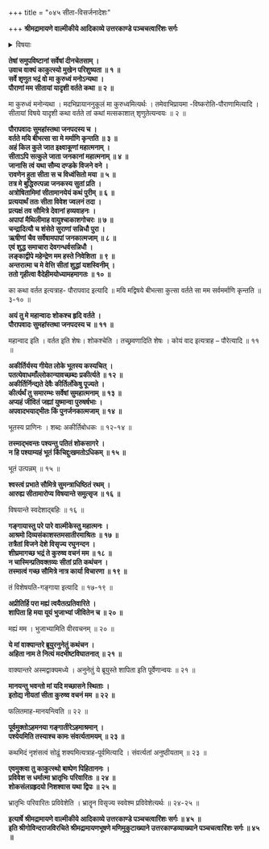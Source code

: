 +++
title = "०४५ सीता-विसर्जनादेशः"

+++
**श्रीमद्रामायणे वाल्मीकीये आदिकाव्ये उत्तरकाण्डे पञ्चचत्वारिंशः सर्गः**

<details><summary>विषयाः</summary>

रामेण भ्रातृषु सीता-विषयक-लोकापवाद-निवेदनेन  
लक्ष्मणं प्रति  
स्वं प्रति सीतायाः स्वस्य मुन्य्-आश्रम-नयन-प्रार्थना-निवेदन-पूर्वकं  
परेद्युः प्रभाते गङ्गा-तीर-स्थ--वाल्मीक्य्-आश्रम-समीपे  
सीता-विसर्जन-चोदना ॥ १ ॥
</details>

**तेषां समुपविष्टानां सर्वेषां दीनचेतसाम् ।  
उवाच वाक्यं काकुत्स्यो मुखेन परिशुष्यता ॥ १ ॥  
सर्वे शृणुत भद्रं वो मा कुरुध्वं मनोऽन्यथा ।  
पौराणां मम सीतायां यादृशी वर्तते कथा ॥ २ ॥**

मा कुरुध्वं मनोन्यथा । मदभिप्रायाननुकूलं मा कुरुध्वमित्यर्थः । तमेवाभिप्रायमा -विष्करोति-पौराणामित्यादि । सीतायां विषये यादृशी कथा वर्तते तां कथां मत्सकाशात् शृणुतेत्यन्वयः ॥ २ ॥

**पौरापवादः सुमहांस्तथा जनपदस्य च ।  
वर्तते मयि बीभत्सा सा मे मर्माणि कृन्तति ॥ ३ ॥  
अहं किल कुले जात इक्ष्वाकूणां महात्मनाम् ।  
सीताऽपि सत्कुले जाता जनकानां महात्मनाम् ॥ ४ ॥  
जानासि त्वं यथा सौम्य दण्डके विजने वने ।  
रावणेन हुता सीता स च विध्वंसितो मया ॥ ५ ॥  
तत्र मे बुद्धिरुत्पन्ना जनकस्य सुतां प्रति ।  
अत्रोषितामिमां सीतामानयेयं कथं पुरीम् ॥ ६ ॥  
प्रत्ययार्थं ततः सीता विवेश ज्वलनं तदा ।  
प्रत्यक्षं तव सौमित्रे देवानां हव्यवाहनः ।  
अपापां मैथिलीमाह वायुश्चाकाशगोचरः ॥ ७ ॥  
चन्द्रादित्यौ च शंसेते सुराणां सन्निधौ पुरा ।  
ऋषीणां चैव सर्वेषामपापां जनकात्मजाम् ॥ ८ ॥  
एवं शुद्ध समाचारा देवगन्धर्वसन्निधौ ।  
लङ्काद्वीपे महेन्द्रेण मम हस्ते निवेशिता ॥ ९ ॥  
अन्तरात्मा च मे वेत्ति सीतां शुद्धां यशस्विनीम् ।  
ततो गृहीत्वा वैदेहीमयोध्यामहमागतः ॥ १० ॥**

का कथा वर्तत इत्यत्राह- पौरापवाद इत्यादि ॥ मयि मद्विषये बीभत्सा कुत्सा वर्तते सा मम सर्वमर्माणि कृन्तति ॥ ३-१० ॥

**अयं तु मे महान्वादः शोकश्च हृदि वर्तते ।  
पौरापवादः सुमहांस्तथा जनपदस्य च ॥ ११ ॥**

महान्वाद इति । वर्तत इति शेषः। शोकश्चेति । तच्छ्रवणादिति शेषः । कोयं वाद इत्यत्राह – पौरेत्यादि ॥ ११ ॥

**अकीर्तिर्यस्य गीयेत लोके भूतस्य कस्यचित् ।  
पतत्येवाधमाँल्लोकान्यावच्छब्दः प्रकीर्त्यते ॥ १२ ॥  
अकीर्तिर्निन्द्यते देवैः कीर्तिर्लोकेषु पूज्यते ।  
कीर्त्यर्थं तु समारम्भः सर्वेषां सुमहात्मनाम् ॥ १३ ॥  
अप्यहं जीवितं जह्यां युष्मान्वा पुरुषर्षभाः ।  
अपवादभयाद्भीतः किं पुनर्जनकात्मजाम् ॥ १४ ॥**

भूतस्य प्राणिनः । शब्दः अकीर्तिबोधकः ॥ १२-१४ ॥

**तस्माद्भवन्तः पश्यन्तु पतितं शोकसागरे ।  
न हि पश्याम्यहं भूतं किंचिद्दुःखमतोऽधिकम् ॥ १५ ॥**

भूतं उत्पन्नम् ॥ १५ ॥

**श्वस्त्वं प्रभाते सौमित्रे सुमन्त्राधिष्ठितं रथम् ।  
आरुह्य सीतामारोप्य विषयान्ते समुत्सृज ॥ १६ ॥**

विषयान्ते स्वदेशाद्बहिः ॥ १६ ॥

**गङ्गायास्तु परे पारे वाल्मीकेस्तु महात्मनः ।  
आश्रमो दिव्यसंकाशस्तमसातीरमाश्रितः ॥ १७ ॥  
तत्रैतां विजने देशे विसृज्य रघुनन्दन ।  
शीघ्रमागच्छ भद्रं ते कुरुष्व वचनं मम ॥ १८ ॥  
न चास्मिन्प्रतिवक्तव्यः सीतां प्रति कथंचन ।  
तस्मात्वं गच्छ सौमित्रे नात्र कार्या विचारणा ॥ १९ ॥**

तं विशेषयति-गङ्गाया इत्यादि ॥ १७-१९ ॥

**अप्रीतिर्हि परा मह्यं त्वयैतत्प्रतिवारिते ।  
शापिता हि मया यूयं भुजाभ्यां जीवितेन च ॥ २० ॥**

मह्यं मम । भुजाभ्यामिति वीरवचनम् ॥ २० ॥

**ये मां वाक्यान्तरे ब्रूयुरनुनेतुं कथंचन ।  
अहिता नाम ते नित्यं मदभीष्टविघातनात् ॥ २१ ॥**

वाक्यान्तरे अस्मद्वाक्यमध्ये । अनुनेतुं ये ब्रूयुस्ते शापिता इति पूर्वेणान्वयः ॥ २१ ॥

**मानयन्तु भवन्तो मां यदि मच्छासने स्थिताः ।  
इतोद्य नीयतां सीता कुरुष्व वचनं मम ॥ २२ ॥**

फलितमाह-मानयन्त्विति ॥ २२ ॥

**पूर्वमुक्तोऽहमनया गङ्गातीरेऽहमाश्रमान् ।  
पश्येयमिति तस्याश्च कामः संवर्त्यतामयम् ॥ २३ ॥**

कथमिदं नृशंसत्वं सोढुं शक्यमित्यत्राह-पूर्वमित्यादि । संवर्त्यतां अनुष्ठीयताम् ॥ २३ ॥

**एवमुक्त्वा तु काकुत्स्थो बाष्पेण पिहिताननः ।  
प्रविवेश स धर्मात्मा भ्रातृभिः परिवारितः ॥ २४ ॥  
शोकसंलग्रहृदयो निशश्वास यथा द्विपः ॥ २५ ॥**

भ्रातृभिः परिवारितः प्रविवेशेति । भ्रातॄन विसृज्य स्ववेश्म प्रविवेशेत्यर्थः ॥ २४-२५ ॥

**इत्यार्षे श्रीमद्रामायणे वाल्मीकीये आदिकाव्ये उत्तरकाण्डे पञ्चचत्वारिंशः सर्गः ॥ ४५** **॥  
इति श्रीगोविन्दराजविरचिते श्रीमद्रामायणभूषणे मणिमुकुटाख्याने उत्तरकाण्डव्याख्याने पञ्चचत्वारिंशः सर्गः ॥ ४५ ॥**
